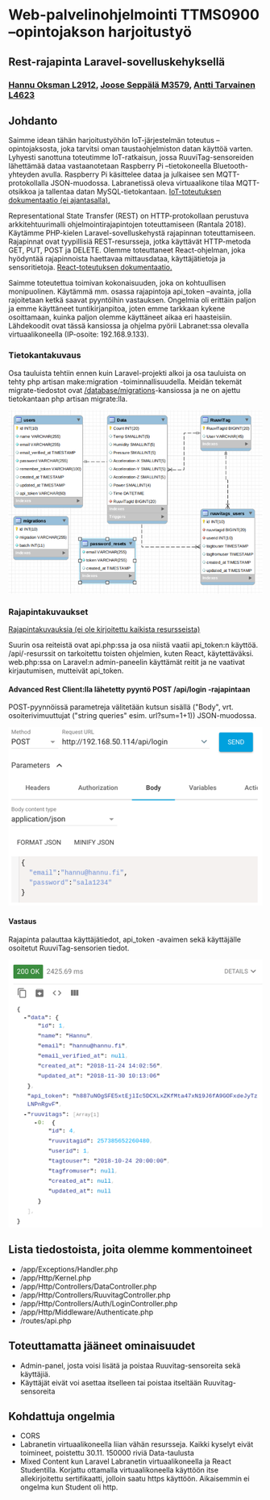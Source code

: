 # Web-palvelinohjelmointi TTMS0900 –opintojakson harjoitustyö

## Rest-rajapinta Laravel-sovelluskehyksellä

### [Hannu Oksman L2912](https://github.com/szeretni), [Joose Seppälä M3579](https://github.com/jooseba), [Antti Tarvainen L4623](https://github.com/atarvainen)

## Johdanto

Saimme idean tähän harjoitustyöhön IoT-järjestelmän toteutus –opintojaksosta, joka tarvitsi oman taustaohjelmiston datan käyttöä varten. Lyhyesti sanottuna toteutimme IoT-ratkaisun, jossa RuuviTag-sensoreiden lähettämää dataa vastaanotetaan Raspberry Pi –tietokoneella Bluetooth-yhteyden avulla. Raspberry Pi käsittelee dataa ja julkaisee sen MQTT-protokollalla JSON-muodossa. Labranetissä oleva virtuaalikone tilaa MQTT-otsikkoa ja tallentaa datan MySQL-tietokantaan. [IoT-toteutuksen dokumentaatio (ei ajantasalla).](https://github.com/atarvainen/IoT_Project)

Representational State Transfer (REST) on HTTP-protokollaan perustuva arkkitehtuurimalli ohjelmointirajapintojen toteuttamiseen (Rantala 2018). Käytämme PHP-kielen Laravel-sovelluskehystä rajapinnan toteuttamiseen. Rajapinnat ovat tyypillisiä REST-resursseja, jotka käyttävät HTTP-metoda GET, PUT, POST ja DELETE. Olemme toteuttaneet React-ohjelman, joka hyödyntää rajapinnoista haettavaa mittausdataa, käyttäjätietoja ja sensoritietoja. [React-toteutuksen dokumentaatio.](https://github.com/atarvainen/reactIoTproject/tree/master/react)

Saimme toteutettua toimivan kokonaisuuden, joka on kohtuullisen monipuolinen. Käytämmä mm. osassa rajapintoja api_token –avainta, jolla rajoitetaan ketkä saavat pyyntöihin vastauksen. Ongelmia oli erittäin paljon ja emme käyttäneet tuntikirjanpitoa, joten emme tarkkaan kykene osoittamaan, kuinka paljon olemme käyttäneet aikaa eri haasteisiin. Lähdekoodit ovat tässä kansiossa ja ohjelma pyörii Labranet:ssa olevalla virtuaalikoneella (IP-osoite: 192.168.9.133).

### Tietokantakuvaus

Osa tauluista tehtiin ennen kuin Laravel-projekti alkoi ja osa tauluista on tehty php artisan make:migration -toiminnallisuudella. Meidän tekemät migrate-tiedostot ovat [/database/migrations](https://github.com/atarvainen/reactIoTproject/tree/master/laravel/database/migrations)-kansiossa ja ne on ajettu tietokantaan php artisan migrate:lla. 

![databaseschema](../laravel/images/iotschema.png)

### Rajapintakuvaukset

[Rajapintakuvauksia (ei ole kirjoitettu kaikista resursseista)](../laravel/interfacedescription.md)

Suurin osa reiteistä ovat api.php:ssa ja osa niistä vaatii api_token:n käyttöä. /api/-resurssit on tarkoitettu toisten ohjelmien, kuten React, käytettäväksi. web.php:ssa on Laravel:n admin-paneelin käyttämät reitit ja ne vaativat kirjautumisen, mutteivät api_token.

#### Advanced Rest Client:lla lähetetty pyyntö POST /api/login -rajapintaan

POST-pyynnöissä parametreja välitetään kutsun sisällä ("Body", vrt. osoiterivimuuttujat ("string queries" esim. url?sum=1+1)) JSON-muodossa. 

![postloginrequest](../laravel/images/postloginrequest.png)

#### Vastaus

Rajapinta palauttaa käyttäjätiedot, api_token -avaimen sekä käyttäjälle osoitetut RuuviTag-sensorien tiedot.

![postloginresponse](../laravel/images/postloginresponse.png)

## Lista tiedostoista, joita olemme kommentoineet

* /app/Exceptions/Handler.php
* /app/Http/Kernel.php
* /app/Http/Controllers/DataController.php
* /app/Http/Controllers/RuuvitagController.php
* /app/Http/Controllers/Auth/LoginController.php
* /app/Http/Middleware/Authenticate.php
* /routes/api.php

## Toteuttamatta jääneet ominaisuudet

* Admin-panel, josta voisi lisätä ja poistaa Ruuvitag-sensoreita sekä käyttäjiä.
* Käyttäjät eivät voi asettaa itselleen tai poistaa itseltään Ruuvitag-sensoreita

## Kohdattuja ongelmia

* CORS
* Labranetin virtuaalikoneella liian vähän resursseja. Kaikki kyselyt eivät toimineet, poistettu 30.11. 150000 riviä Data-taulusta
* Mixed Content kun Laravel Labranetin virtuaalikoneella ja React Studentilla. Korjattu ottamalla virtuaalikoneella käyttöön itse allekirjoitettu sertifikaatti, jolloin saatu https käyttöön. Aikaisemmin ei ongelma kun Student oli http.

